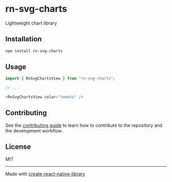 # rn-svg-charts

Lightweight chart library

## Installation

```sh
npm install rn-svg-charts
```

## Usage


```js
import { RnSvgChartsView } from "rn-svg-charts";

// ...

<RnSvgChartsView color="tomato" />
```


## Contributing

See the [contributing guide](CONTRIBUTING.md) to learn how to contribute to the repository and the development workflow.

## License

MIT

---

Made with [create-react-native-library](https://github.com/callstack/react-native-builder-bob)
